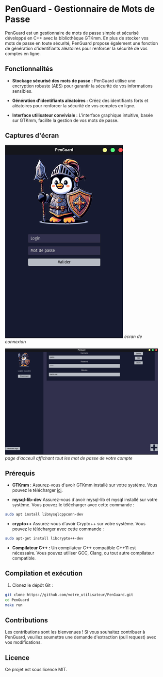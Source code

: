 # PenGuard - Gestionnaire de Mots de Passe

PenGuard est un gestionnaire de mots de passe simple et sécurisé développé en C++ avec la bibliothèque GTKmm. En plus de stocker vos mots de passe en toute sécurité, PenGuard propose également une fonction de génération d'identifiants aléatoires pour renforcer la sécurité de vos comptes en ligne.

## Fonctionnalités

- **Stockage sécurisé des mots de passe :** PenGuard utilise une encryption robuste (AES) pour garantir la sécurité de vos informations sensibles.
  
- **Génération d'identifiants aléatoires :** Créez des identifiants forts et aléatoires pour renforcer la sécurité de vos comptes en ligne.

- **Interface utilisateur conviviale :** L'interface graphique intuitive, basée sur GTKmm, facilite la gestion de vos mots de passe.

## Captures d'écran

![Capture d'écran 1](/src/assets/screenshots/login.png)
*écran de connexion*

![Capture d'écran 2](/src/assets/screenshots/logged.png)
*page d'acceuil affichant tout les mot de passe de votre compte*

## Prérequis

- **GTKmm :** Assurez-vous d'avoir GTKmm installé sur votre système. Vous pouvez le télécharger [ici](https://www.gtkmm.org/).

- **mysql-lib-dev** Assurez-vous d'avoir mysql-lib et mysql installé sur votre système. Vous pouvez le télécharger avec cette commande :
```bash
sudo apt install libmysqlcppconn-dev
```

- **crypto++** Assurez-vous d'avoir Crypto++ sur votre système. Vous pouvez le télécharger avec cette commande :
```bash
sudo apt-get install libcrypto++-dev
```
 
- **Compilateur C++ :** Un compilateur C++ compatible C++11 est nécessaire. Vous pouvez utiliser GCC, Clang, ou tout autre compilateur compatible.

## Compilation et exécution

1. Clonez le dépôt Git :

```bash
git clone https://github.com/votre_utilisateur/PenGuard.git
cd PenGuard
make run
```

## Contributions

Les contributions sont les bienvenues ! Si vous souhaitez contribuer à PenGuard, veuillez soumettre une demande d'extraction (pull request) avec vos modifications.

## Licence

Ce projet est sous licence MIT.
